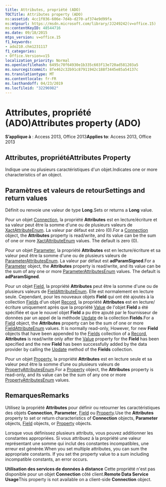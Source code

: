 ```yaml
---
title: Attributes, propriété (ADO)
TOCTitle: Attributes property (ADO)
ms:assetid: 4cc1f036-606e-7d4b-d270-af374e9d99fa
ms:mtpsurl: https://msdn.microsoft.com/library/JJ249242(v=office.15)
ms:contentKeyID: 48544716
ms.date: 09/18/2015
mtps_version: v=office.15
f1_keywords:
- ado210.chm1231117
f1_categories:
- Office.Version=v15
localization_priority: Normal
ms.openlocfilehash: 6495c70f64930e1b335c603f13e720ad581203a5
ms.sourcegitcommit: 8fe462c32b91c87911942c188f3445e85a54137c
ms.translationtype: MT
ms.contentlocale: fr-FR
ms.lasthandoff: 04/23/2019
ms.locfileid: "32296982"
---
```

# <a name="attributes-property-ado"></a><span data-ttu-id="52e3a-102">Attributes, propriété (ADO)</span><span class="sxs-lookup"><span data-stu-id="52e3a-102">Attributes property (ADO)</span></span>


<span data-ttu-id="52e3a-103">**S’applique à** : Access 2013, Office 2013</span><span class="sxs-lookup"><span data-stu-id="52e3a-103">**Applies to**: Access 2013, Office 2013</span></span>


## <a name="attributes-property"></a><span data-ttu-id="52e3a-104">Attributes, propriété</span><span class="sxs-lookup"><span data-stu-id="52e3a-104">Attributes Property</span></span>

<span data-ttu-id="52e3a-105">Indique une ou plusieurs caractéristiques d'un objet.</span><span class="sxs-lookup"><span data-stu-id="52e3a-105">Indicates one or more characteristics of an object.</span></span>

## <a name="settings-and-return-values"></a><span data-ttu-id="52e3a-106">Paramètres et valeurs de retour</span><span class="sxs-lookup"><span data-stu-id="52e3a-106">Settings and return values</span></span>

<span data-ttu-id="52e3a-107">Définit ou renvoie une valeur de type **Long**.</span><span class="sxs-lookup"><span data-stu-id="52e3a-107">Sets or returns a **Long** value.</span></span>

<span data-ttu-id="52e3a-p101">Pour un objet [Connection](connection-object-ado.md), la propriété **Attributes** est en lecture/écriture et sa valeur peut être la somme d'une ou de plusieurs valeurs de [XactAttributeEnum](xactattributeenum.md). La valeur par défaut est zéro (0).</span><span class="sxs-lookup"><span data-stu-id="52e3a-p101">For a [Connection](connection-object-ado.md) object, the **Attributes** property is read/write, and its value can be the sum of one or more [XactAttributeEnum](xactattributeenum.md) values. The default is zero (0).</span></span>

<span data-ttu-id="52e3a-p102">Pour un objet [Parameter](parameter-object-ado.md), la propriété **Attributes** est en lecture/écriture et sa valeur peut être la somme d'une ou de plusieurs valeurs de [ParameterAttributesEnum](parameterattributesenum.md). La valeur par défaut est **adParamSigned**.</span><span class="sxs-lookup"><span data-stu-id="52e3a-p102">For a [Parameter](parameter-object-ado.md) object, the **Attributes** property is read/write, and its value can be the sum of any one or more [ParameterAttributesEnum](parameterattributesenum.md) values. The default is **adParamSigned**.</span></span>

<span data-ttu-id="52e3a-p103">Pour un objet [Field](field-object-ado.md), la propriété **Attributes** peut être la somme d'une ou de plusieurs valeurs de [FieldAttributeEnum](fieldattributeenum.md). Elle est normalement en lecture seule. Cependant, pour les nouveaux objets **Field** qui ont été ajoutés à la collection [Fields](fields-collection-ado.md) d'un objet [Record](record-object-ado.md), la propriété **Attributes** est en lecture/écriture uniquement après que la propriété [Value](value-property-ado.md) de l'objet **Field** a été spécifiée et que le nouvel objet **Field** a pu être ajouté par le fournisseur de données par un appel de la méthode [Update](update-method-ado.md) de la collection **Fields**.</span><span class="sxs-lookup"><span data-stu-id="52e3a-p103">For a [Field](field-object-ado.md) object, the **Attributes** property can be the sum of one or more [FieldAttributeEnum](fieldattributeenum.md) values. It is normally read-only, However, for new **Field** objects that have been appended to the [Fields](fields-collection-ado.md) collection of a [Record](record-object-ado.md), **Attributes** is read/write only after the [Value](value-property-ado.md) property for the **Field** has been specified and the new **Field** has been successfully added by the data provider by calling the [Update](update-method-ado.md) method of the **Fields** collection.</span></span>

<span data-ttu-id="52e3a-114">Pour un objet [Property](property-object-ado.md), la propriété **Attributes** est en lecture seule et sa valeur peut être la somme d’une ou plusieurs valeurs de [PropertyAttributesEnum](propertyattributesenum.md).</span><span class="sxs-lookup"><span data-stu-id="52e3a-114">For a [Property](property-object-ado.md) object, the **Attributes** property is read-only, and its value can be the sum of any one or more [PropertyAttributesEnum](propertyattributesenum.md) values.</span></span>

## <a name="remarks"></a><span data-ttu-id="52e3a-115">Remarques</span><span class="sxs-lookup"><span data-stu-id="52e3a-115">Remarks</span></span>

<span data-ttu-id="52e3a-116">Utilisez la propriété **Attributes** pour définir ou retourner les caractéristiques des objets **Connection**, **Parameter**, [Field](field-object-ado.md) ou [Property](property-object-ado.md).</span><span class="sxs-lookup"><span data-stu-id="52e3a-116">Use the **Attributes** property to set or return characteristics of **Connection** objects, **Parameter** objects, [Field](field-object-ado.md) objects, or [Property](property-object-ado.md) objects.</span></span>

<span data-ttu-id="52e3a-p104">Lorsque vous définissez plusieurs attributs, vous pouvez additionner les constantes appropriées. Si vous attribuez à la propriété une valeur représentant une somme qui inclut des constantes incompatibles, une erreur est générée.</span><span class="sxs-lookup"><span data-stu-id="52e3a-p104">When you set multiple attributes, you can sum the appropriate constants. If you set the property value to a sum including incompatible constants, an error occurs.</span></span>

<span data-ttu-id="52e3a-119">**Utilisation des services de données à distance** Cette propriété n'est pas disponible pour un objet **Connection** côté client.</span><span class="sxs-lookup"><span data-stu-id="52e3a-119">**Remote Data Service Usage**This property is not available on a client-side **Connection** object.</span></span>

